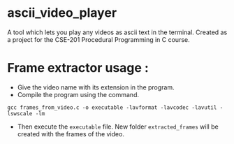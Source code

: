 # ascii_video_player
A tool which lets you play any videos as ascii text in the terminal. Created as a project for the CSE-201 Procedural Programming in C course.


# Frame extractor usage :
- Give the video name with its extension in the program.
- Compile the program using the command.
```
gcc frames_from_video.c -o executable -lavformat -lavcodec -lavutil -lswscale -lm
```

- Then execute the `executable` file. New folder `extracted_frames` will be created with the frames of the video.